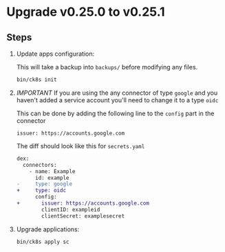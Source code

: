 # Upgrade v0.25.0 to v0.25.1

## Steps

1. Update apps configuration:

    This will take a backup into `backups/` before modifying any files.

    ```bash
    bin/ck8s init
    ```

1. *IMPORTANT* If you are using the any connector of type `google` and you haven't added a service account you'll need to change it to a type `oidc`

    This can be done by adding the following line to the `config` part in the connector
    ```
    issuer: https://accounts.google.com
    ```

    The diff should look like this for `secrets.yaml`

    ```diff
    dex:
      connectors:
        - name: Example
          id: example
    -     type: google
    +     type: oidc
          config:
    +       issuer: https://accounts.google.com
            clientID: exampleid
            clientSecret: examplesecret
    ```

1. Upgrade applications:

    ```bash
    bin/ck8s apply sc
    ```
